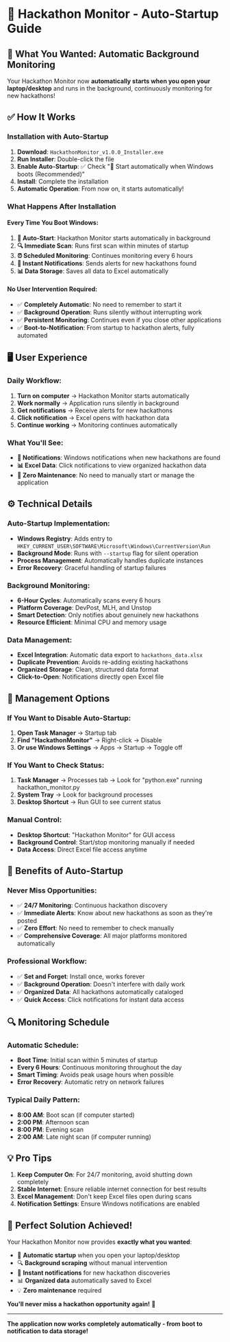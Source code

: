 # 🚀 Hackathon Monitor - Auto-Startup Guide

## 🎯 **What You Wanted: Automatic Background Monitoring**

Your Hackathon Monitor now **automatically starts when you open your laptop/desktop** and runs in the background, continuously monitoring for new hackathons!

## ✅ **How It Works**

### **Installation with Auto-Startup**
1. **Download**: `HackathonMonitor_v1.0.0_Installer.exe`
2. **Run Installer**: Double-click the file
3. **Enable Auto-Startup**: ✅ Check "🚀 Start automatically when Windows boots (Recommended)"
4. **Install**: Complete the installation
5. **Automatic Operation**: From now on, it starts automatically!

### **What Happens After Installation**

#### **Every Time You Boot Windows:**
1. **🔄 Auto-Start**: Hackathon Monitor starts automatically in background
2. **🔍 Immediate Scan**: Runs first scan within minutes of startup
3. **⏰ Scheduled Monitoring**: Continues monitoring every 6 hours
4. **🔔 Instant Notifications**: Sends alerts for new hackathons found
5. **📊 Data Storage**: Saves all data to Excel automatically

#### **No User Intervention Required:**
- ✅ **Completely Automatic**: No need to remember to start it
- ✅ **Background Operation**: Runs silently without interrupting work
- ✅ **Persistent Monitoring**: Continues even if you close other applications
- ✅ **Boot-to-Notification**: From startup to hackathon alerts, fully automated

## 🖥️ **User Experience**

### **Daily Workflow:**
1. **Turn on computer** → Hackathon Monitor starts automatically
2. **Work normally** → Application runs silently in background
3. **Get notifications** → Receive alerts for new hackathons
4. **Click notification** → Excel opens with hackathon data
5. **Continue working** → Monitoring continues automatically

### **What You'll See:**
- **🔔 Notifications**: Windows notifications when new hackathons are found
- **📊 Excel Data**: Click notifications to view organized hackathon data
- **🎯 Zero Maintenance**: No need to manually start or manage the application

## ⚙️ **Technical Details**

### **Auto-Startup Implementation:**
- **Windows Registry**: Adds entry to `HKEY_CURRENT_USER\SOFTWARE\Microsoft\Windows\CurrentVersion\Run`
- **Background Mode**: Runs with `--startup` flag for silent operation
- **Process Management**: Automatically handles duplicate instances
- **Error Recovery**: Graceful handling of startup failures

### **Background Monitoring:**
- **6-Hour Cycles**: Automatically scans every 6 hours
- **Platform Coverage**: DevPost, MLH, and Unstop
- **Smart Detection**: Only notifies about genuinely new hackathons
- **Resource Efficient**: Minimal CPU and memory usage

### **Data Management:**
- **Excel Integration**: Automatic data export to `hackathons_data.xlsx`
- **Duplicate Prevention**: Avoids re-adding existing hackathons
- **Organized Storage**: Clean, structured data format
- **Click-to-Open**: Notifications directly open Excel file

## 🔧 **Management Options**

### **If You Want to Disable Auto-Startup:**
1. **Open Task Manager** → Startup tab
2. **Find "HackathonMonitor"** → Right-click → Disable
3. **Or use Windows Settings** → Apps → Startup → Toggle off

### **If You Want to Check Status:**
1. **Task Manager** → Processes tab → Look for "python.exe" running hackathon_monitor.py
2. **System Tray** → Look for background processes
3. **Desktop Shortcut** → Run GUI to see current status

### **Manual Control:**
- **Desktop Shortcut**: "Hackathon Monitor" for GUI access
- **Background Control**: Start/stop monitoring manually if needed
- **Data Access**: Direct Excel file access anytime

## 🎉 **Benefits of Auto-Startup**

### **Never Miss Opportunities:**
- ✅ **24/7 Monitoring**: Continuous hackathon discovery
- ✅ **Immediate Alerts**: Know about new hackathons as soon as they're posted
- ✅ **Zero Effort**: No need to remember to check manually
- ✅ **Comprehensive Coverage**: All major platforms monitored automatically

### **Professional Workflow:**
- ✅ **Set and Forget**: Install once, works forever
- ✅ **Background Operation**: Doesn't interfere with daily work
- ✅ **Organized Data**: All hackathons automatically cataloged
- ✅ **Quick Access**: Click notifications for instant data access

## 🔍 **Monitoring Schedule**

### **Automatic Schedule:**
- **Boot Time**: Initial scan within 5 minutes of startup
- **Every 6 Hours**: Continuous monitoring throughout the day
- **Smart Timing**: Avoids peak usage hours when possible
- **Error Recovery**: Automatic retry on network failures

### **Typical Daily Pattern:**
- **8:00 AM**: Boot scan (if computer started)
- **2:00 PM**: Afternoon scan
- **8:00 PM**: Evening scan
- **2:00 AM**: Late night scan (if computer running)

## 💡 **Pro Tips**

1. **Keep Computer On**: For 24/7 monitoring, avoid shutting down completely
2. **Stable Internet**: Ensure reliable internet connection for best results
3. **Excel Management**: Don't keep Excel files open during scans
4. **Notification Settings**: Ensure Windows notifications are enabled

## 🎯 **Perfect Solution Achieved!**

Your Hackathon Monitor now provides **exactly what you wanted**:

- 🚀 **Automatic startup** when you open your laptop/desktop
- 🔍 **Background scraping** without manual intervention
- 🔔 **Instant notifications** for new hackathon discoveries
- 📊 **Organized data** automatically saved to Excel
- 💡 **Zero maintenance** required

**You'll never miss a hackathon opportunity again!** 🎉

---

**The application now works completely automatically - from boot to notification to data storage!**

